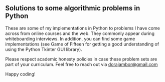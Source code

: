 ## Solutions to some algorithmic problems in Python

These are some of my implementations in Python to problems I have come across from online courses and the web. They commonly appear during whiteboarding interviews. 
In addition, you can find some game implementations (see Game of Fifteen for getting a good understanding of using the Python Tkinter GUI library).

Please respect academic honesty policies in case these problem sets are part of your curriculum. 
Feel free to reach out via dorajambor@gmail.com

Happy coding!
